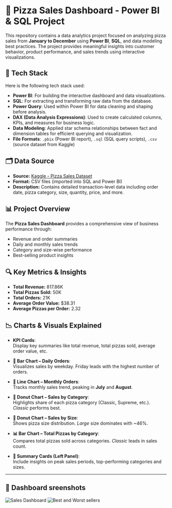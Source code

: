 # 🍕 Pizza Sales Dashboard - Power BI & SQL Project
This repository contains a data analytics project focused on analyzing pizza sales from **January to December** using **Power BI**, **SQL**, and data modeling best practices. The project provides meaningful insights into customer behavior, product performance, and sales trends using interactive visualizations.

## 🔧 Tech Stack
Here is the following tech stack used:
- **Power BI**: For building the interactive dashboard and data visualizations.
- **SQL**: For extracting and transforming raw data from the database.
- **Power Query**: Used within Power BI for data cleaning and shaping before analysis.
- **DAX (Data Analysis Expressions)**: Used to create calculated columns, KPIs, and measures for business logic.
- **Data Modeling**: Applied star schema relationships between fact and dimension tables for efficient querying and visualization.
- **File Formats**: `.pbix` (Power BI report), `.sql` (SQL query scripts), `.csv` (source dataset from Kaggle)

## 🗂️ Data Source
- **Source:** [Kaggle - Pizza Sales Dataset](https://www.kaggle.com/datasets)  
- **Format:** CSV files (imported into SQL and Power BI)
- **Description:** Contains detailed transaction-level data including order date, pizza category, size, quantity, price, and more.

## 📊 Project Overview
The **Pizza Sales Dashboard** provides a comprehensive view of business performance through:
- Revenue and order summaries
- Daily and monthly sales trends
- Category and size-wise performance
- Best-selling product insights

## 🔍 Key Metrics & Insights
- **Total Revenue:** 817.86K  
- **Total Pizzas Sold:** 50K  
- **Total Orders:** 21K  
- **Average Order Value:** $38.31  
- **Average Pizzas per Order:** 2.32  

## 📉 Charts & Visuals Explained

- **KPI Cards**:  
  Display key summaries like total revenue, total pizzas sold, average order value, etc.

- **📅 Bar Chart – Daily Orders**:  
  Visualizes sales by weekday. Friday leads with the highest number of orders.

- **📆 Line Chart – Monthly Orders**:  
  Tracks monthly sales trend, peaking in **July** and **August**.

- **🍕 Donut Chart – Sales by Category**:  
  Highlights share of each pizza category (Classic, Supreme, etc.). *Classic* performs best.

- **📏 Donut Chart – Sales by Size**:  
  Shows pizza size distribution. *Large* size dominates with ~46%.

- **📊 Bar Chart – Total Pizzas by Category**:  
  Compares total pizzas sold across categories. *Classic* leads in sales count.

- **📝 Summary Cards (Left Panel)**:  
  Include insights on peak sales periods, top-performing categories and sizes.

---

## 📁 Dashboard sreenshots

![Sales Dashboard](https://github.com/user-attachments/assets/22327d95-6b37-4a03-9b19-80cb77588a55)
![Best and Worst sellers](https://github.com/user-attachments/assets/dd1cf6c7-111e-4dd5-a34a-b470c0b49d3e)
